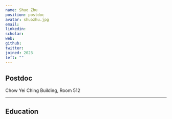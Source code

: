 ```yaml
---
name: Shuo Zhu
position: postdoc
avatar: shuozhu.jpg
email: 
linkedin: 
scholar: 
web: 
github: 
twitter: 
joined: 2023
left: ""
---
```





## Postdoc


<i class="fa fa-building"></i> Chow Yei Ching Building, Room 512



<hr>



## Education



